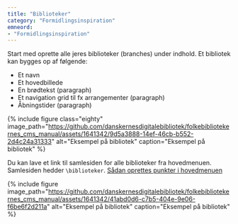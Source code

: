 ```yaml
---
title: "Biblioteker"
category: "Formidlingsinspiration"
emneord:
- "Formidlingsinspiration"
---
```


Start med oprette alle jeres biblioteker (branches) under indhold. 
Et bibliotek kan bygges op af følgende:
-	Et navn
-	Et hovedbillede
-	En brødtekst (paragraph)
-	Et navigation grid til fx arrangementer (paragraph)
-	Åbningstider (paragraph)

{% include figure class="eighty" image_path="https://github.com/danskernesdigitalebibliotek/folkebibliotekernes_cms_manual/assets/1641342/9d5a3888-14ef-46cb-b552-2d4c24a31333" alt="Eksempel på bibliotek" caption="Eksempel på bibliotek" %}

Du kan lave et link til samlesiden for alle biblioteker fra hovedmenuen. Samlesiden hedder `\biblioteker`. [Sådan oprettes punkter i hovedmenuen](https://www.folkebibliotekernescms.dk/main/indhold/hovedmenu/)

{% include figure image_path="https://github.com/danskernesdigitalebibliotek/folkebibliotekernes_cms_manual/assets/1641342/41abd0d6-c7b5-404e-9e06-f6be6f2d211a" alt="Eksempel på bibliotek" caption="Eksempel på bibliotek" %}


